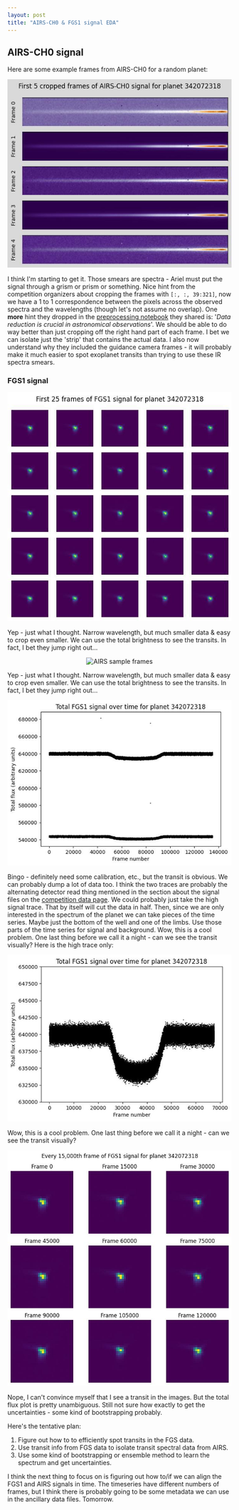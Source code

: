 ```yaml
---
layout: post
title: "AIRS-CH0 & FGS1 signal EDA"
---
```


## AIRS-CH0 signal

Here are some example frames from AIRS-CH0 for a random planet:

<p align="center">
  <img src="https://raw.githubusercontent.com/gperdrizet/ariel-data-challenge/refs/heads/main/figures/EDA/01.3-AIRS_sample_frames.jpg" alt="AIRS-CH0 sample frames">
</p>

I think I'm starting to get it. Those smears are spectra - Ariel must put the signal through a grism or prism or something. Nice hint from the competition organizers about cropping the frames with `[:, :, 39:321]`, now we have a 1 to 1 correspondence between the pixels across the observed spectra and the wavelengths (though let's not assume no overlap). One **more** hint they dropped in the [preprocessing notebook](https://www.kaggle.com/code/gordonyip/calibrating-and-binning-ariel-data) they shared is: '*Data reduction is crucial in astronomical observations*'. We should be able to do way better than just cropping off the right hand part of each frame. I bet we can isolate just the 'strip' that contains the actual data. I also now understand why they included the guidance camera frames - it will probably make it much easier to spot exoplanet transits than trying to use these IR spectra smears.

### FGS1 signal

<p align="center">
  <img src="https://raw.githubusercontent.com/gperdrizet/ariel-data-challenge/refs/heads/main/figures/EDA/01.4-FGS1_sample_frames.jpg" alt="FGS1 sample frames">
</p>

Yep - just what I thought. Narrow wavelength, but much smaller data & easy to crop even smaller. We can use the total brightness to see the transits. In fact, I bet they jump right out...

<p align="center">
  <img src="https://raw.githubusercontent.com/gperdrizet/ariel-data-challenge/refs/heads/main/figures/EDA/01.4-AIRS_sample_frames.jpg" alt="AIRS sample frames">
</p>

Yep - just what I thought. Narrow wavelength, but much smaller data & easy to crop even smaller. We can use the total brightness to see the transits. In fact, I bet they jump right out...

<p align="center">
  <img src="https://raw.githubusercontent.com/gperdrizet/ariel-data-challenge/refs/heads/main/figures/EDA/01.4-example_raw_transit.jpg" alt="Example exoplanet transit in total flux data">
</p>

Bingo - definitely need some calibration, etc., but the transit is obvious. We can probably dump a lot of data too. I think the two traces are probably the alternating detector read thing mentioned in the section about the signal files on the [competition data page](https://www.kaggle.com/competitions/ariel-data-challenge-2025/data). We could probably just take the high signal trace. That by itself will cut the data in half. Then, since we are only interested in the spectrum of the planet we can take pieces of the time series. Maybe just the bottom of the well and one of the limbs. Use those parts of the time series for signal and background. Wow, this is a cool problem. One last thing before we call it a night - can we see the transit visually? Here is the high trace only:

<p align="center">
  <img src="https://raw.githubusercontent.com/gperdrizet/ariel-data-challenge/refs/heads/main/figures/EDA/01.4-transit_high_trace.jpg" alt="Example exoplanet transit in total flux data, high signal trace only">
</p>

Wow, this is a cool problem. One last thing before we call it a night - can we see the transit visually?

<p align="center">
  <img src="https://raw.githubusercontent.com/gperdrizet/ariel-data-challenge/refs/heads/main/figures/EDA/01.4-example_transit_frames.jpg" alt="Selected frames from exoplanet transit">
</p>

Nope, I can't convince myself that I see a transit in the images. But the total flux plot is pretty unambiguous. Still not sure how exactly to get the uncertainties - some kind of bootstrapping probably.

Here's the tentative plan:

1. Figure out how to to efficiently spot transits in the FGS data.
2. Use transit info from FGS data to isolate transit spectral data from AIRS.
3. Use some kind of bootstrapping or ensemble method to learn the spectrum and get uncertainties.

I think the next thing to focus on is figuring out how to/if we can align the FGS1 and AIRS signals in time. The timeseries have different numbers of frames, but I think there is probably going to be some metadata we can use in the ancillary data files. Tomorrow.